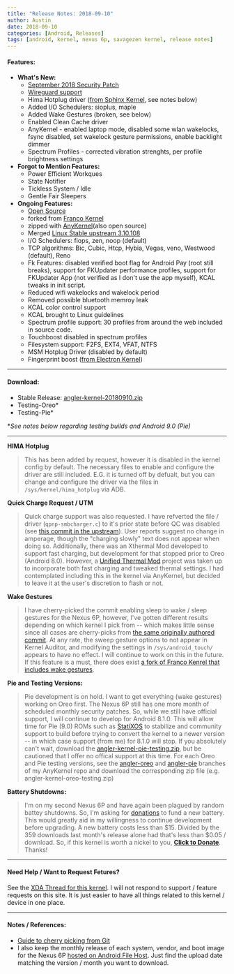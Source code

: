 ```yaml
---
title: "Release Notes: 2018-09-10"
author: Austin
date: 2018-09-10
categories: [Android, Releases]
tags: [android, kernel, nexus 6p, savagezen kernel, release notes]
---
```


#### Features:

- **What's New:**
  - [September 2018 Security Patch](https://android.googlesource.com/kernel/msm/+/android-8.1.0_r0.101)
  - [Wireguard support](https://forum.xda-developers.com/android/development/wireguard-rom-integration-t3711635)
  - Hima Hotplug driver ([from Sphinx Kernel](https://github.com/milouk/Sphinx-Kernel-Bullhead/commit/d6d249b8b3f73f836ad8d341e41354702ded4747), see notes below)
  - Added I/O Schedulers:  sioplus, maple
  - Added Wake Gestures (broken, see below)
  - Enabled Clean Cache driver
  - AnyKernel - enabled laptop mode, disabled some wlan wakelocks, fsync disabled, set wakelock gesture permissions, enable backlight dimmer
  - Spectrum Profiles - corrected vibration strenghts, per profile brightness settings
- **Forgot to Mention Features:**
  - Power Efficient Workques
  - State Notifier
  - Tickless System / Idle
  - Gentle Fair Sleepers
- **Ongoing Features:**
  - [Open Source](https://github.com/savagezen/kernel_huawei_angler)
  - forked from [Franco Kernel](https://github.com/franciscofranco/angler)
  - zipped with [AnyKernel](https://github.com/savagezen/anykernel)(also open source)
  - Merged [Linux Stable upstream 3.10.108](https://git.kernel.org/pub/scm/linux/kernel/git/stable/linux.git/tag/?h=v3.10.108)
  - I/O Schedulers: fiops, zen, noop (default)
  - TCP algorithms: Bic, Cubic, Htcp, Hybia, Vegas, veno, Westwood (default), Reno
  - Fk Features:  disabled verified boot flag for Android Pay (root still breaks), support for FKUpdater performance profiles, support for FKUpdater App (not verified as I don't use the app myself), KCAL tweaks in init script.
  - Reduced wifi wakelocks and wakelock period
  - Removed possible bluetooth memroy leak
  - KCAL color control support
  - KCAL brought to Linux guidelines
  - Spectrum profile support: 30 profiles from around the web included in source code.
  - Touchboost disabled in spectrum profiles
  - Filesystem support: F2FS, EXT4, VFAT, NTFS
  - MSM Hotplug Driver (disabled by default)
  - Fingerprint boost ([from Electron Kernel](https://github.com/frap129/angler/search?q=input+boost&type=Commits))

---

#### Download:

- Stable Release:  [angler-kernel-20180910.zip](https://androidfilehost.com/?fid=1322778262904003140)
- Testing-Oreo*
- Testing-Pie*

**See notes below regarding testing builds and Android 9.0 (Pie)*

---

**HIMA Hotplug**

> This has been added by request, however it is disabled in the kernel config by default.  The necessary files to enable and configure the driver are still included.  E.G. it is turned off by defualt, but you can change and configure the driver via the files in ```/sys/kernel/hima_hotplug``` via ADB.

**Quick Charge Request / UTM**

> Quick charge support was also requested.  I have refverted the file / driver (```qpnp-smbcharger.c```) to it's prior state before QC was disabled (see [this commit in the upstream](https://android.googlesource.com/kernel/msm/+/bed1c9c5425eff72bd600ca6da7fc1a7fa9036ce)).  User reports suggest no change in amperage, though the "charging slowly" text does not appear when doing so.
> Additionally, there was an Xthermal Mod developed to support fast charging, but development for that stopped prior to Oreo (Android 8.0).  However, a [Unified Thermal Mod](https://forum.xda-developers.com/nexus-6p/development/mod-cttmod-xthermal-fast-charge-unified-t3673481l) project was taken up to incorporate both fast charging and tweaked thermal settings.  I had contemplated including this in the kernel via AnyKernel, but decided to leave it at the user's discretion to flash or not.

**Wake Gestures**

> I have cherry-picked the commit enabling sleep to wake / sleep gestures for the Nexus 6P, however, I've gotten different results depending on which kernel I pick from -- which makes little sense since all cases are cherry-picks from [the same originally authored commit](https://github.com/flar2/angler/commit/789da6af8c5189521501babf9d7d35a9ffadb8f4).
> At any rate, the sweep gesture options to not appear in Kernel Auditor, and modifying the settings in ```/sys/android_touch/``` appears to have no effect.  I will continue to work on this in the future.
> If this feature is a must, there does exist [a fork of Franco Kenrel that includes wake gestures](https://forum.xda-developers.com/nexus-6/development/kernel-fk-wake-gestures-t3060196).

**Pie and Testing Versions:**

>  Pie development is on hold.  I want to get everything (wake gestures) working on Oreo first.  The Nexus 6P still has one more month of scheduled monthly security patches.  So, while we still have official support, I will continue to develop for Android 8.1.0.  This will allow time for Pie (9.0) ROMs such as [StatiXOS](https://github.com/StatiXOS) to stabilize and community support to build before trying to convert the kernel to a newer version -- in which case support (from me) for 8.1.0 will stop.
> If you absolutely can't wait, download the [angler-kernel-pie-testing.zip](https://github.com/savagezen/anykernel/blob/angler-pie/angler-kernel-pie-testing.zip), but be cautioned that I offer no offical support at this time.
> For each Oreo and Pie testing versions, see the [angler-oreo](https://github.com/savagezen/anykernel/tree/angler-oreo) and [angler-pie](https://github.com/savagezen/anykernel/tree/angler-pie) branches of my AnyKernel repo and download the corresponding zip file (e.g. angler-kernel-oreo-testing.zip)

**Battery Shutdowns:**

> I'm on my second Nexus 6P and have again been plagued by random battey shutdowns.  So, I'm asking for [donations](https://paypal.me/savagezen) to fund a new battery.  This would greatly aid in my willingness to continue development before upgrading.  A new battery costs less than $15.  Divided by the 359 downloads last month's release alone had that's less than $0.05 / download.  So, if this kernel is worth a nickel to you, [**Click to Donate**](https://paypal.me/savagezen).  Thanks!

---

#### Need Help / Want to Request Fetures?

See the [XDA Thread for this kernel](https://forum.xda-developers.com/nexus-6p/development/kernel-savagezens-angler-kernel-t3822403).  I will not respond to support / feature requests on this site.  It is just easier to have all things related to this kernel / device in one place.

---

#### Notes / References:

- [Guide to cherry picking from Git](https://forum.xda-developers.com/showpost.php?p=52925649&postcount=3)
- I also keep the monthly release of each system, vendor, and boot image for the Nexus 6P [hosted on Android File Host]().  Just find the upload date matching the version / month you want to download.
